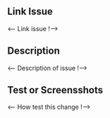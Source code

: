 ## Link Issue

<-- Link issue !-->

## Description

<-- Description of issue !-->

## Test or Screensshots

<-- How test this change !-->
